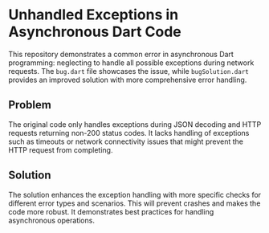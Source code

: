 # Unhandled Exceptions in Asynchronous Dart Code

This repository demonstrates a common error in asynchronous Dart programming: neglecting to handle all possible exceptions during network requests.
The `bug.dart` file showcases the issue, while `bugSolution.dart` provides an improved solution with more comprehensive error handling.

## Problem

The original code only handles exceptions during JSON decoding and HTTP requests returning non-200 status codes.  It lacks handling of exceptions such as timeouts or network connectivity issues that might prevent the HTTP request from completing.

## Solution

The solution enhances the exception handling with more specific checks for different error types and scenarios. This will prevent crashes and makes the code more robust.  It demonstrates best practices for handling asynchronous operations.
